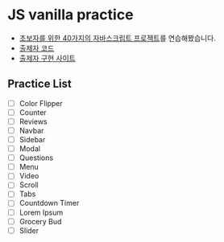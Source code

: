 # JS vanilla practice

* [초보자를 위한 40가지의 자바스크립트 프로젝트](https://www.freecodecamp.org/korean/news/javascript-projects-for-beginners/#flipper)를 연습해봤습니다.
* [출제자 코드](https://github.com/john-smilga/javascript-basic-projects)
* [출제자 구현 사이트](https://www.vanillajavascriptprojects.com/)

## Practice List
* [ ] Color Flipper
* [ ] Counter
* [ ] Reviews
* [ ] Navbar
* [ ] Sidebar
* [ ] Modal
* [ ] Questions
* [ ] Menu
* [ ] Video
* [ ] Scroll
* [ ] Tabs
* [ ] Countdown Timer
* [ ] Lorem Ipsum
* [ ] Grocery Bud
* [ ] Slider
